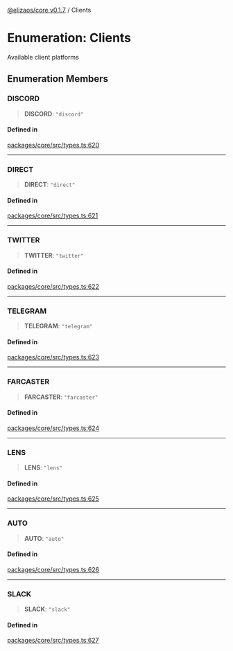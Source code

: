 [@elizaos/core v0.1.7](../index.md) / Clients

# Enumeration: Clients

Available client platforms

## Enumeration Members

### DISCORD

> **DISCORD**: `"discord"`

#### Defined in

[packages/core/src/types.ts:620](https://github.com/ai16z/eliza/blob/main/packages/core/src/types.ts#L620)

---

### DIRECT

> **DIRECT**: `"direct"`

#### Defined in

[packages/core/src/types.ts:621](https://github.com/ai16z/eliza/blob/main/packages/core/src/types.ts#L621)

---

### TWITTER

> **TWITTER**: `"twitter"`

#### Defined in

[packages/core/src/types.ts:622](https://github.com/ai16z/eliza/blob/main/packages/core/src/types.ts#L622)

---

### TELEGRAM

> **TELEGRAM**: `"telegram"`

#### Defined in

[packages/core/src/types.ts:623](https://github.com/ai16z/eliza/blob/main/packages/core/src/types.ts#L623)

---

### FARCASTER

> **FARCASTER**: `"farcaster"`

#### Defined in

[packages/core/src/types.ts:624](https://github.com/ai16z/eliza/blob/main/packages/core/src/types.ts#L624)

---

### LENS

> **LENS**: `"lens"`

#### Defined in

[packages/core/src/types.ts:625](https://github.com/ai16z/eliza/blob/main/packages/core/src/types.ts#L625)

---

### AUTO

> **AUTO**: `"auto"`

#### Defined in

[packages/core/src/types.ts:626](https://github.com/ai16z/eliza/blob/main/packages/core/src/types.ts#L626)

---

### SLACK

> **SLACK**: `"slack"`

#### Defined in

[packages/core/src/types.ts:627](https://github.com/ai16z/eliza/blob/main/packages/core/src/types.ts#L627)
